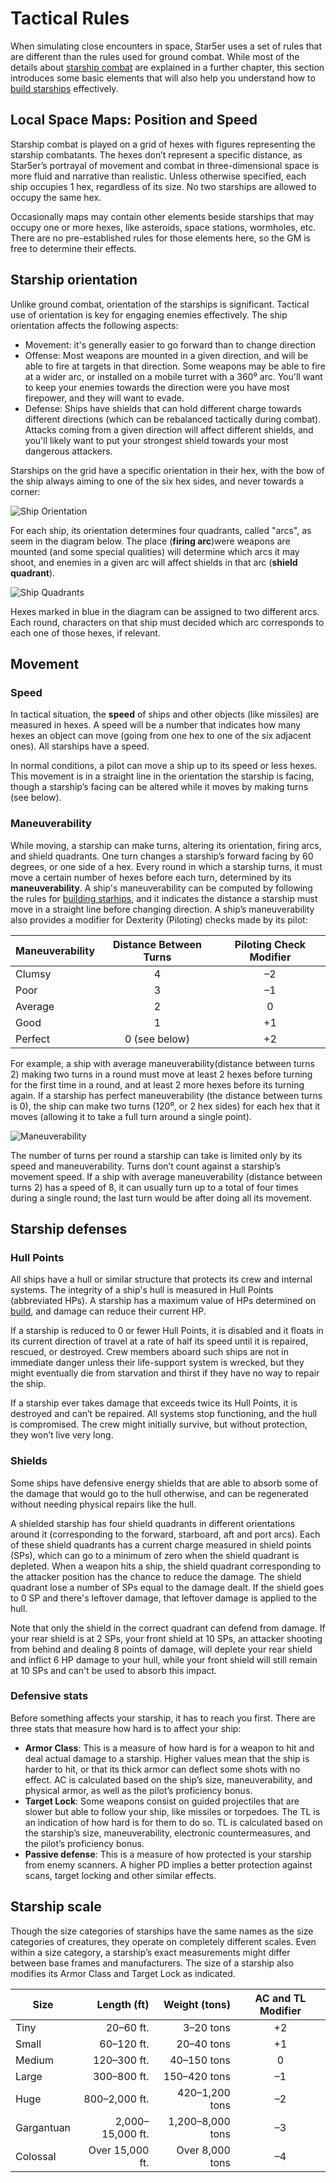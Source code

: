 # Tactical Rules

When simulating close encounters in space, Star5er uses a set of rules that are different than the rules used for ground combat. While most of the details about [starship combat](combat.md) are explained in a further chapter, this section introduces some basic elements that will also help you understand how to [build starships](build.md) effectively.

## Local Space Maps: Position and Speed

Starship combat is played on a grid of hexes with figures representing the starship combatants. The hexes don’t represent a specific distance, as Star5er’s portrayal of movement and combat in three-dimensional space is more fluid and narrative than realistic. Unless otherwise specified, each ship occupies 1 hex, regardless of its size. No two starships are allowed to occupy the same hex. 

Occasionally maps may contain other elements beside starships that may occupy one or more hexes, like asteroids, space stations, wormholes, etc. There are no pre-established rules for those elements here, so the GM is free to determine their effects.

## Starship orientation

Unlike ground combat, orientation of the starships is significant. Tactical use of orientation is key for engaging enemies effectively. The ship orientation affects the following aspects:

* Movement: it's generally easier to go forward than to change direction
* Offense: Most weapons are mounted in a given direction, and will be able to fire at targets in that direction. Some weapons may be able to fire at a wider arc, or installed on a mobile turret with a 360⁰ arc. You'll want to keep your enemies towards the direction were you have most firepower, and they will want to evade.
* Defense: Ships have shields that can hold different charge towards different directions (which can be rebalanced tactically during combat). Attacks coming from a given direction will affect different shields, and you'll likely want to put your strongest shield towards your most dangerous attackers.

Starships on the grid have a specific orientation in their hex, with the bow of the ship always aiming to one of the six hex sides, and never towards a corner:

![Ship Orientation](../img/orientation.png)

For each ship, its orientation determines four quadrants, called "arcs", as seem in the diagram below. The place (**firing arc**)were weapons are mounted (and some special qualities) will determine which arcs it may shoot, and enemies in a given arc will affect shields in that arc (**shield quadrant**).

![Ship Quadrants](../img/arcs.png)

 Hexes marked in blue in the diagram can be assigned to two different arcs. Each round, characters on that ship must decided which arc corresponds to each one of those hexes, if relevant. 

## Movement

### Speed

In tactical situation, the **speed** of ships and other objects (like missiles) are measured in hexes. A speed will be a number that indicates how many hexes an object can move (going from one hex to one of the six adjacent ones). All starships have a speed.

In normal conditions, a pilot can move a ship up to its speed or less hexes. This movement is in a straight line in the orientation the starship is facing, though a starship’s facing can be altered while it moves by making turns (see below).

### Maneuverability

While moving, a starship can make turns, altering its orientation, firing arcs, and shield quadrants. One turn changes a starship’s forward facing by 60 degrees, or one side of a hex. Every round in which a starship turns, it must move a certain number of hexes before each turn, determined by its **maneuverability**. A ship's maneuverability can be computed by following the rules for [building starhips](build.md), and it indicates the distance a starship must move in a straight line before changing direction. A ship’s maneuverability also provides a modifier for Dexterity (Piloting) checks made by its pilot:

|Maneuverability|Distance Between Turns|Piloting Check Modifier|
|---------------|:--------------------:|:---------------------:|
|Clumsy|4|–2|
|Poor|3|–1|
|Average|2|0|
|Good|1|+1|
|Perfect|0 (see below) |+2|

 For example, a ship with average maneuverability(distance between turns 2) making two turns in a round must move at least 2 hexes before turning for the first time in a round, and at least 2 more hexes before its turning again. If a starship has perfect maneuverability (the distance between turns is 0), the ship can make two turns (120⁰, or 2 hex sides) for each hex that it moves (allowing it to take a full turn around a single point). 
 
 ![Maneuverability](../img/maneuverability.png)

The number of turns per round a starship can take is limited only by its speed and maneuverability. Turns don’t count against a starship’s movement speed. If a ship with average maneuverability (distance between turns 2) has a speed of 8, it can usually turn up to a total of four times during a single round; the last turn would be after doing all its movement.

## Starship defenses

### Hull Points

All ships have a hull or similar structure that protects its crew and internal systems. The integrity of a ship's hull is measured in Hull Points (abbreviated HPs). A starship has a maximum value of HPs determined on [build](build.md), and damage can reduce their current HP. 

If a starship is reduced to 0 or fewer Hull Points, it is disabled and it floats in its current direction of travel at a rate of half its speed until it is repaired, rescued, or destroyed. Crew members aboard such ships are not in immediate danger unless their life-support system is wrecked, but they might eventually die from starvation and thirst if they have no way to repair the ship.

If a starship ever takes damage that exceeds twice its Hull Points, it is destroyed and can’t be repaired. All systems stop functioning, and the hull is compromised. The crew might initially survive, but without protection, they won’t live very long.

### Shields

Some ships have defensive energy shields that are able to absorb some of the damage that would go to the hull otherwise, and can be regenerated without needing physical repairs like the hull.

A shielded starship has four shield quadrants in different orientations around it (corresponding to the forward, starboard, aft and port arcs). Each of these shield quadrants has a current charge measured in shield points (SPs), which can go to a minimum of zero when the shield quadrant is depleted. When a weapon hits a ship, the shield quadrant corresponding to the attacker position has the chance to reduce the damage. The shield quadrant lose a number of SPs equal to the damage dealt. If the shield goes to 0 SP and there's leftover damage, that leftover damage is applied to the hull.

Note that only the shield in the correct quadrant can defend from damage. If your rear shield is at 2 SPs, your front shield at 10 SPs, an attacker shooting from behind and dealing 8 points of damage, will deplete your rear shield and inflict 6 HP damage to your hull, while your front shield will still remain at 10 SPs and can't be used to absorb this impact.

### Defensive stats

Before something affects your starship, it has to reach you first. There are three stats that measure how hard is to affect your ship:

* **Armor Class**: This is a measure of how hard is for a weapon to hit and deal actual damage to a starship. Higher values mean that the ship is harder to hit, or that its thick armor can deflect some shots with no effect. AC is calculated based on the ship’s size, maneuverability, and physical armor, as well as the pilot’s proficiency bonus.
* **Target Lock**: Some weapons consist on guided projectiles that are slower but able to follow your ship, like missiles or torpedoes. The TL is an indication of how hard is for them to do so. TL is calculated based on the starship’s size, maneuverability, electronic countermeasures, and the pilot’s proficiency bonus.
* **Passive defense**: This is a measure of how protected is your starship from enemy scanners. A higher PD implies a better protection against scans, target locking and other similar effects.

## Starship scale

Though the size categories of starships have the same names as the size categories of creatures, they operate on completely different scales. Even within a size category, a starship’s exact measurements might differ between base frames and manufacturers. The size of a starship also modifies its Armor Class and Target Lock as indicated.

|Size      |Length (ft)     |Weight (tons)   |AC and TL Modifier|
|----------|---------------:|---------------:|:----------------:|
|Tiny      |20–60 ft.       |3–20 tons       |                +2|
|Small     |60–120 ft.      |20–40 tons      |                +1|
|Medium    |120–300 ft.     |40–150 tons     |                 0|
|Large     |300–800 ft.     |150–420 tons    |                –1|
|Huge      |800–2,000 ft.   |420–1,200 tons  |                –2|
|Gargantuan|2,000–15,000 ft.|1,200–8,000 tons|                –3|
|Colossal  |Over 15,000 ft. |Over 8,000 tons |                –4|
